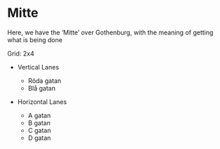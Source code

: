 # Mitte

Here, we have the ‘Mitte’ over Gothenburg, with the meaning of getting what is being done

Grid: 2x4

* Vertical Lanes
    - Röda gatan
    - Blå gatan

* Horizontal Lanes
    - A gatan
    - B gatan
    - C gatan
    - D gatan
